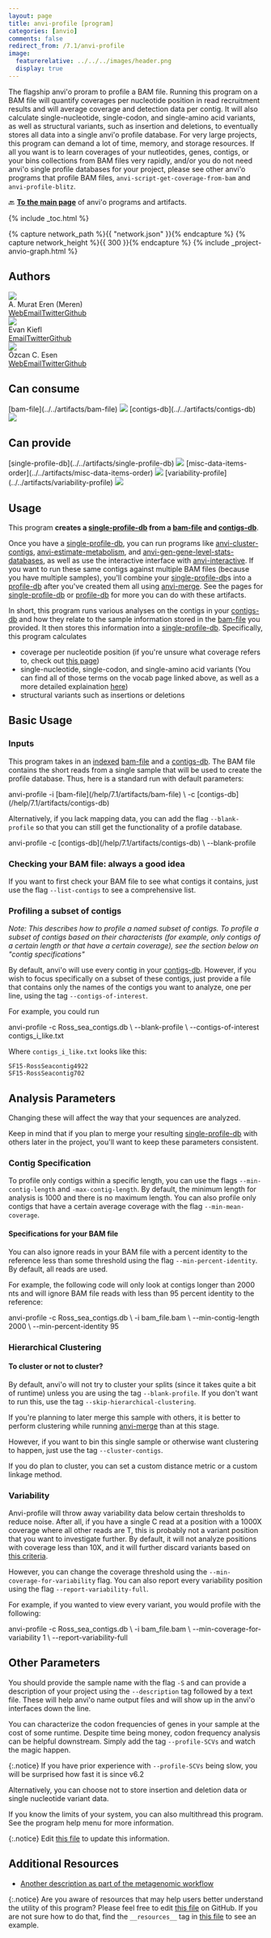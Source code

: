 ```yaml
---
layout: page
title: anvi-profile [program]
categories: [anvio]
comments: false
redirect_from: /7.1/anvi-profile
image:
  featurerelative: ../../../images/header.png
  display: true
---
```


The flagship anvi&#x27;o proram to profile a BAM file. Running this program on a BAM file will quantify coverages per nucleotide position in read recruitment results and will average coverage and detection data per contig. It will also calculate single-nucleotide, single-codon, and single-amino acid variants, as well as structural variants, such as insertion and deletions, to eventually stores all data into a single anvi&#x27;o profile database. For very large projects, this program can demand a lot of time, memory, and storage resources. If all you want is to learn coverages of your nutleotides, genes, contigs, or your bins collections from BAM files very rapidly, and/or you do not need anvi&#x27;o single profile databases for your project, please see other anvi&#x27;o programs that profile BAM files, `anvi-script-get-coverage-from-bam` and `anvi-profile-blitz`.

🔙 **[To the main page](../../)** of anvi'o programs and artifacts.


{% include _toc.html %}
<div id="svg" class="subnetwork"></div>
{% capture network_path %}{{ "network.json" }}{% endcapture %}
{% capture network_height %}{{ 300 }}{% endcapture %}
{% include _project-anvio-graph.html %}


## Authors

<div class="anvio-person"><div class="anvio-person-info"><div class="anvio-person-photo"><img class="anvio-person-photo-img" src="../../images/authors/meren.jpg" /></div><div class="anvio-person-info-box"><span class="anvio-person-name">A. Murat Eren (Meren)</span><div class="anvio-person-social-box"><a href="http://meren.org" class="person-social" target="_blank"><i class="fa fa-fw fa-home"></i>Web</a><a href="mailto:a.murat.eren@gmail.com" class="person-social" target="_blank"><i class="fa fa-fw fa-envelope-square"></i>Email</a><a href="http://twitter.com/merenbey" class="person-social" target="_blank"><i class="fa fa-fw fa-twitter-square"></i>Twitter</a><a href="http://github.com/meren" class="person-social" target="_blank"><i class="fa fa-fw fa-github"></i>Github</a></div></div></div></div>

<div class="anvio-person"><div class="anvio-person-info"><div class="anvio-person-photo"><img class="anvio-person-photo-img" src="../../images/authors/ekiefl.jpg" /></div><div class="anvio-person-info-box"><span class="anvio-person-name">Evan Kiefl</span><div class="anvio-person-social-box"><a href="mailto:kiefl.evan@gmail.com" class="person-social" target="_blank"><i class="fa fa-fw fa-envelope-square"></i>Email</a><a href="http://twitter.com/evankiefl" class="person-social" target="_blank"><i class="fa fa-fw fa-twitter-square"></i>Twitter</a><a href="http://github.com/ekiefl" class="person-social" target="_blank"><i class="fa fa-fw fa-github"></i>Github</a></div></div></div></div>

<div class="anvio-person"><div class="anvio-person-info"><div class="anvio-person-photo"><img class="anvio-person-photo-img" src="../../images/authors/ozcan.jpg" /></div><div class="anvio-person-info-box"><span class="anvio-person-name">Özcan C. Esen</span><div class="anvio-person-social-box"><a href="http://blog.ozcanesen.com/" class="person-social" target="_blank"><i class="fa fa-fw fa-home"></i>Web</a><a href="mailto:ozcanesen@gmail.com" class="person-social" target="_blank"><i class="fa fa-fw fa-envelope-square"></i>Email</a><a href="http://twitter.com/ozcanesen" class="person-social" target="_blank"><i class="fa fa-fw fa-twitter-square"></i>Twitter</a><a href="http://github.com/ozcan" class="person-social" target="_blank"><i class="fa fa-fw fa-github"></i>Github</a></div></div></div></div>



## Can consume


<p style="text-align: left" markdown="1"><span class="artifact-r">[bam-file](../../artifacts/bam-file) <img src="../../images/icons/BAM.png" class="artifact-icon-mini" /></span> <span class="artifact-r">[contigs-db](../../artifacts/contigs-db) <img src="../../images/icons/DB.png" class="artifact-icon-mini" /></span></p>


## Can provide


<p style="text-align: left" markdown="1"><span class="artifact-p">[single-profile-db](../../artifacts/single-profile-db) <img src="../../images/icons/DB.png" class="artifact-icon-mini" /></span> <span class="artifact-p">[misc-data-items-order](../../artifacts/misc-data-items-order) <img src="../../images/icons/CONCEPT.png" class="artifact-icon-mini" /></span> <span class="artifact-p">[variability-profile](../../artifacts/variability-profile) <img src="../../images/icons/CONCEPT.png" class="artifact-icon-mini" /></span></p>


## Usage


This program **creates a <span class="artifact-n">[single-profile-db](/help/7.1/artifacts/single-profile-db)</span> from a <span class="artifact-n">[bam-file](/help/7.1/artifacts/bam-file)</span> and <span class="artifact-n">[contigs-db](/help/7.1/artifacts/contigs-db)</span>**. 

Once you have a <span class="artifact-n">[single-profile-db](/help/7.1/artifacts/single-profile-db)</span>, you can run programs like <span class="artifact-n">[anvi-cluster-contigs](/help/7.1/programs/anvi-cluster-contigs)</span>, <span class="artifact-n">[anvi-estimate-metabolism](/help/7.1/programs/anvi-estimate-metabolism)</span>, and <span class="artifact-n">[anvi-gen-gene-level-stats-databases](/help/7.1/programs/anvi-gen-gene-level-stats-databases)</span>, as well as use the interactive interface with <span class="artifact-n">[anvi-interactive](/help/7.1/programs/anvi-interactive)</span>. If you want to run these same contigs against multiple BAM files (because you have multiple samples), you'll combine your <span class="artifact-n">[single-profile-db](/help/7.1/artifacts/single-profile-db)</span>s into a <span class="artifact-n">[profile-db](/help/7.1/artifacts/profile-db)</span> after you've created them all using <span class="artifact-n">[anvi-merge](/help/7.1/programs/anvi-merge)</span>. See the pages for <span class="artifact-n">[single-profile-db](/help/7.1/artifacts/single-profile-db)</span> or <span class="artifact-n">[profile-db](/help/7.1/artifacts/profile-db)</span> for more you can do with these artifacts. 

In short, this program runs various analyses on the contigs in your <span class="artifact-n">[contigs-db](/help/7.1/artifacts/contigs-db)</span> and how they relate to the sample information stored in the <span class="artifact-n">[bam-file](/help/7.1/artifacts/bam-file)</span> you provided. It then stores this information into a <span class="artifact-n">[single-profile-db](/help/7.1/artifacts/single-profile-db)</span>. Specifically, this program calculates 
* coverage per nucleotide position (if you're unsure what coverage refers to, check out [this page](http://merenlab.org/vocabulary/#coverage))
* single-nucleotide, single-codon, and single-amino acid variants (You can find all of those terms on the vocab page linked above, as well as a more detailed explaination [here](http://merenlab.org/2015/07/20/analyzing-variability/#an-intro-to-single-nucleotidecodonamino-acid-variation))
* structural variants such as insertions or deletions 

## Basic Usage

### Inputs 

This program takes in an [indexed](https://merenlab.org/help/programs/anvi-init-bam) <span class="artifact-n">[bam-file](/help/7.1/artifacts/bam-file)</span> and a <span class="artifact-n">[contigs-db](/help/7.1/artifacts/contigs-db)</span>. The BAM file contains the short reads from a single sample that will be used to create the profile database. Thus, here is a standard run with default parameters: 

<div class="codeblock" markdown="1">
anvi&#45;profile &#45;i <span class="artifact&#45;n">[bam&#45;file](/help/7.1/artifacts/bam&#45;file)</span> \
             &#45;c <span class="artifact&#45;n">[contigs&#45;db](/help/7.1/artifacts/contigs&#45;db)</span> 
</div>

Alternatively, if you lack mapping data, you can add the flag `--blank-profile` so that you can still get the functionality of a profile database. 

<div class="codeblock" markdown="1">
anvi&#45;profile &#45;c <span class="artifact&#45;n">[contigs&#45;db](/help/7.1/artifacts/contigs&#45;db)</span>  \ 
            &#45;&#45;blank&#45;profile
</div>

### Checking your BAM file: always a good idea 

If you want to first check your BAM file to see what contigs it contains, just use the flag `--list-contigs` to see a comprehensive list. 

### Profiling a subset of contigs

*Note: This describes how to profile a named subset of contigs. To profile a subset of contigs based on their characterists (for example, only contigs of a certain length or that have a certain coverage), see the section below on "contig specifications"*

By default, anvi'o will use every contig in your <span class="artifact-n">[contigs-db](/help/7.1/artifacts/contigs-db)</span>. However, if you wish to focus specifically on a subset of these contigs, just provide a file that contains only the names of the contigs you want to analyze, one per line, using the tag `--contigs-of-interest`.

For example, you could run

<div class="codeblock" markdown="1">
anvi&#45;profile &#45;c Ross_sea_contigs.db  \ 
             &#45;&#45;blank&#45;profile \
             &#45;&#45;contigs&#45;of&#45;interest contigs_i_like.txt
</div>

Where `contigs_i_like.txt` looks like this: 

    SF15-RossSeacontig4922
    SF15-RossSeacontig702

## Analysis Parameters
 
Changing these will affect the way that your sequences are analyzed. 

Keep in mind that if you plan to merge your resulting <span class="artifact-n">[single-profile-db](/help/7.1/artifacts/single-profile-db)</span> with others later in the project, you'll want to keep these parameters consistent. 

### Contig Specification 

To profile only contigs within a specific length, you can use the flags `--min-contig-length` and `-max-contig-length`. By default, the minimum length for analysis is 1000 and there is no maximum length. You can also profile only contigs that have a certain average coverage with the flag `--min-mean-coverage`. 

#### Specifications for your BAM file

You can also ignore reads in your BAM file with a percent identity to the reference less than some threshold using the flag `--min-percent-identity`.  By default, all reads are used. 

For example, the following code will only look at contigs longer than 2000 nts and will ignore BAM file reads with less than 95 percent identity to the reference:

<div class="codeblock" markdown="1">
anvi&#45;profile &#45;c Ross_sea_contigs.db  \ 
            &#45;i bam_file.bam \
            &#45;&#45;min&#45;contig&#45;length 2000 \
            &#45;&#45;min&#45;percent&#45;identity 95 
</div>

### Hierarchical Clustering 

#### To cluster or not to cluster? 

By default, anvi'o will not try to cluster your splits (since it takes quite a bit of runtime) unless you are using the tag `--blank-profile`. If you don't want to run this, use the tag `--skip-hierarchical-clustering`. 

If you're planning to later merge this sample with others, it is better to perform clustering while running <span class="artifact-n">[anvi-merge](/help/7.1/programs/anvi-merge)</span> than at this stage. 

However, if you want to bin this single sample or otherwise want clustering to happen, just use the tag `--cluster-contigs`. 

If you do plan to cluster, you can set a custom distance metric or a custom linkage method. 

### Variability 

Anvi-profile will throw away variability data below certain thresholds to reduce noise. After all, if you have a single C read at a position with a 1000X coverage where all other reads are T, this is probably not a variant position that you want to investigate further. By default, it will not analyze positions with coverage less than 10X, and it will further discard variants based on [this criteria](https://merenlab.org/2015/07/20/analyzing-variability/#de-novo-characterization-and-reporting-of-snvs). 

However, you can change the coverage threshold using the  `--min-coverage-for-variability` flag. You can also report every variability position using the flag `--report-variability-full`. 

For example, if you wanted to view every variant, you would profile with the following:

<div class="codeblock" markdown="1">
anvi&#45;profile &#45;c Ross_sea_contigs.db  \ 
            &#45;i bam_file.bam \
            &#45;&#45;min&#45;coverage&#45;for&#45;variability 1 \
            &#45;&#45;report&#45;variability&#45;full
</div>

## Other Parameters 

You should provide the sample name with the flag `-S` and can provide a description of your project using the `--description` tag followed by a text file. These will help anvi'o name output files and will show up in the anvi'o interfaces down the line. 

You can characterize the codon frequencies of genes in your sample at the cost of some runtime. Despite time being money, codon frequency analysis can be helpful downstream. Simply add the tag `--profile-SCVs` and watch the magic happen.

{:.notice}
If you have prior experience with `--profile-SCVs` being slow, you will be surprised how fast it is
since v6.2

Alternatively, you can choose not to store insertion and deletion data or single nucleotide variant data.

If you know the limits of your system, you can also multithread this program. See the program help menu for more information.


{:.notice}
Edit [this file](https://github.com/merenlab/anvio/tree/master/anvio/docs/programs/anvi-profile.md) to update this information.


## Additional Resources


* [Another description as part of the metagenomic workflow](http://merenlab.org/2016/06/22/anvio-tutorial-v2/#anvi-profile)


{:.notice}
Are you aware of resources that may help users better understand the utility of this program? Please feel free to edit [this file](https://github.com/merenlab/anvio/tree/master/bin/anvi-profile) on GitHub. If you are not sure how to do that, find the `__resources__` tag in [this file](https://github.com/merenlab/anvio/blob/master/bin/anvi-interactive) to see an example.

